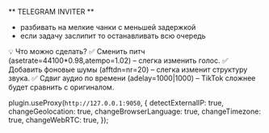 ** TELEGRAM INVITER **
- разбивать на мелкие чанки с меньшей задержкой
- если задачу заслипит то останавливать всю очередь


💡 Что можно сделать?
✅ Сменить питч (asetrate=44100*0.98,atempo=1.02) – слегка изменить голос.
✅ Добавить фоновые шумы (afftdn=nr=20) – слегка изменит структуру звука.
✅ Сдвиг аудио по времени (adelay=1000|1000) – TikTok сложнее будет сравнить с оригиналом.

plugin.useProxy(`http://127.0.0.1:9050`, {
        detectExternalIP: true,
        changeGeolocation: true,
        changeBrowserLanguage: true,
        changeTimezone: true,
        changeWebRTC: true,
    });
